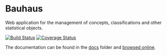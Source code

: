 # Bauhaus

Web application for the management of concepts, classifications and other statistical objects.

[![Build Status](https://travis-ci.org/InseeFr/Bauhaus.svg?branch=master)](https://travis-ci.org/InseeFr/Bauhaus)
[![Coverage Status](https://coveralls.io/repos/github/InseeFr/Bauhaus/badge.svg?branch=master)](https://coveralls.io/github/InseeFr/Bauhaus?branch=master)

The documentation can be found in the [docs](https://github.com/InseeFr/Bauhaus/tree/master/docs) folder and [browsed online]().
